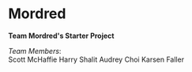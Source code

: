 # Mordred
**Team Mordred's Starter Project**

*Team Members*:  
Scott McHaffie
Harry Shalit
Audrey Choi
Karsen Faller
